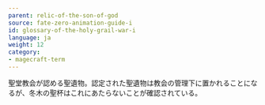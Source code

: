 ```yaml
---
parent: relic-of-the-son-of-god
source: fate-zero-animation-guide-i
id: glossary-of-the-holy-grail-war-i
language: ja
weight: 12
category:
- magecraft-term
---
```


聖堂教会が認める聖遺物。認定された聖遺物は教会の管理下に置かれることになるが、冬木の聖杯はこれにあたらないことが確認されている。
